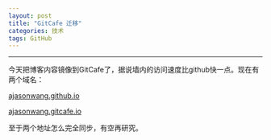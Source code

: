 ```yaml
---
layout: post
title: "GitCafe 迁移"
categories: 技术
tags: GitHub
---
```



---
今天把博客内容镜像到GitCafe了，据说墙内的访问速度比github快一点。现在有两个域名：

[ajasonwang.github.io](http://ajasonwang.github.io)

[ajasonwang.gitcafe.io](http://ajasonwang.gitcafe.io)

至于两个地址怎么完全同步，有空再研究。